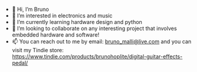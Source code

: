 - 👋 Hi, I’m Bruno
- 👀 I’m interested in electronics and music
- 🌱 I’m currently learning hardware design and python
- 💞️ I’m looking to collaborate on any interesting project that involves embedded hardware and software!
- 📫 You can reach out to me by email: bruno_malli@live.com and you can visit my Tindie store:
https://www.tindie.com/products/brunohoplite/digital-guitar-effects-pedal/

<!---
brunohoplite/brunohoplite is a ✨ special ✨ repository because its `README.md` (this file) appears on your GitHub profile.
You can click the Preview link to take a look at your changes.
--->
